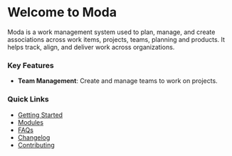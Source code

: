 # Welcome to Moda

Moda is a work management system used to plan, manage, and create associations across work items, projects, teams, planning and products.  It helps track, align, and deliver work across organizations.

### Key Features

- **Team Management**: Create and manage teams to work on projects.

### Quick Links

- [Getting Started](getting-started.md)
- [Modules](modules/index.md)
- [FAQs](faq.md)
- [Changelog](changelog.md)
- [Contributing](contributing.md)